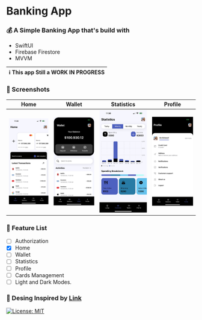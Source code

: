 # Banking App

### 💰 A Simple Banking App that's build with 
- SwiftUI 
- Firebase Firestore
- MVVM
  
|                                      :information_source: This app Still a WORK IN PROGRESS                                               |
|-------------------------------------------------------------------------------------------------------------------------------------------|

### 📱 Screenshots  
| Home | Wallet | Statistics | Profile | 
|------|--------|------------|---------|
|![Home](ScreenShots/1-Home.jpeg) |![Wallet](ScreenShots/3-Wallet.jpeg) | ![Statistics](ScreenShots/2-Statistics.jpeg) | ![Profile](ScreenShots/4-Profile.jpeg) |



### 📝 Feature List 
- [ ] Authorization
- [X] Home
- [ ] Wallet
- [ ] Statistics
- [ ] Profile
- [ ] Cards Management
- [ ] Light and Dark Modes.

### 🎨 Desing Inspired by [Link](https://dribbble.com/shots/14828147-money-management?utm_source=Clipboard_Shot&utm_campaign=arcimaryam&utm_content=money%20management&utm_medium=Social_Share&utm_source=Clipboard_Shot&utm_campaign=arcimaryam&utm_content=money%20management&utm_medium=Social_Share)


[![License: MIT](https://img.shields.io/badge/License-MIT-yellow.svg)](https://opensource.org/licenses/MIT)
